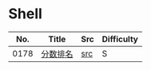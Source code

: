 # Shell 
| No. | Title | Src | Difficulty |
|-----| ----- | --- | ---------- |
|0178|[分数排名](https://leetcode-cn.com/problems/rank-scores/)|[src](./178.rankscores.sql)|S|
